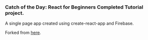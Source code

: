 ### Catch of the Day: React for Beginners Completed Tutorial project.

A single page app created using create-react-app and Firebase.

Forked from [here](https://github.com/wesbos/React-For-Beginners-Starter-Files).
